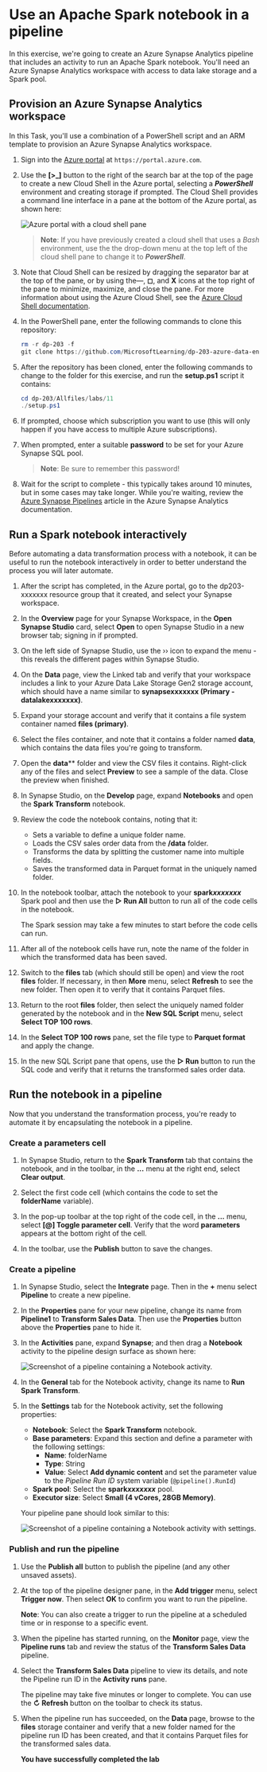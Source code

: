 # Use an Apache Spark notebook in a pipeline

In this exercise, we're going to create an Azure Synapse Analytics pipeline that includes an activity to run an Apache Spark notebook.
You'll need an Azure Synapse Analytics workspace with access to data lake storage and a Spark pool.


## Provision an Azure Synapse Analytics workspace

In this Task, you'll use a combination of a PowerShell script and an ARM template to provision an Azure Synapse Analytics workspace.

1. Sign into the [Azure portal](https://portal.azure.com) at `https://portal.azure.com`.
2. Use the **[\>_]** button to the right of the search bar at the top of the page to create a new Cloud Shell in the Azure portal, selecting a ***PowerShell*** environment and creating storage if prompted. The Cloud Shell provides a command line interface in a pane at the bottom of the Azure portal, as shown here:

    ![Azure portal with a cloud shell pane](./images/work203ps.png)

    > **Note**: If you have previously created a cloud shell that uses a *Bash* environment, use the the drop-down menu at the top left of the cloud shell pane to change it to ***PowerShell***.

3. Note that Cloud Shell can be resized by dragging the separator bar at the top of the pane, or by using the—, **&#9723;**, and **X** icons at the top right of the pane to minimize, maximize, and close the pane. For more information about using the Azure Cloud Shell, see the [Azure Cloud Shell documentation](https://docs.microsoft.com/azure/cloud-shell/overview).

4. In the PowerShell pane, enter the following commands to clone this repository:

    ```powershell
    rm -r dp-203 -f
    git clone https://github.com/MicrosoftLearning/dp-203-azure-data-engineer dp-203
    ```

5. After the repository has been cloned, enter the following commands to change to the folder for this exercise, and run the **setup.ps1** script it contains:

    ```powershell
    cd dp-203/Allfiles/labs/11
    ./setup.ps1
    ```
    
6. If prompted, choose which subscription you want to use (this will only happen if you have access to multiple Azure subscriptions).
7. When prompted, enter a suitable **password** to be set for your Azure Synapse SQL pool.

    > **Note**: Be sure to remember this password!

8. Wait for the script to complete - this typically takes around 10 minutes, but in some cases may take longer. While you're waiting, review the [Azure Synapse Pipelines](https://learn.microsoft.com/en-us/azure/data-factory/concepts-data-flow-performance-pipelines) article in the Azure Synapse Analytics documentation.

## Run a Spark notebook interactively

Before automating a data transformation process with a notebook, it can be useful to run the notebook interactively in order to better understand the process you will later automate.

1. After the script has completed, in the Azure portal, go to the dp203-xxxxxxx resource group that it created, and select your Synapse workspace.

2. In the **Overview** page for your Synapse Workspace, in the **Open Synapse Studio** card, select **Open** to open Synapse Studio in a new browser tab; signing in if prompted.

3. On the left side of Synapse Studio, use the ›› icon to expand the menu - this reveals the different pages within Synapse Studio.

4. On the **Data** page, view the Linked tab and verify that your workspace includes a link to your Azure Data Lake Storage Gen2 storage account, which should have a name similar to **synapsexxxxxxx (Primary - datalakexxxxxxx)**.

5. Expand your storage account and verify that it contains a file system container named **files (primary)**.

6. Select the files container, and note that it contains a folder named **data**, which contains the data files you're going to transform.

7. Open the **data**** folder and view the CSV files it contains. Right-click any of the files and select **Preview** to see a sample of the data. Close the preview when finished.

8. In Synapse Studio, on the **Develop** page, expand **Notebooks** and open the **Spark Transform** notebook.

9. Review the code the notebook contains, noting that it:
    - Sets a variable to define a unique folder name.
    - Loads the CSV sales order data from the **/data** folder.
    - Transforms the data by splitting the customer name into multiple fields.
    - Saves the transformed data in Parquet format in the uniquely named folder.

10. In the notebook toolbar, attach the notebook to your **spark*xxxxxxx*** Spark pool and then use the **&#9655; Run All** button to run all of the code cells in the notebook.

    The Spark session may take a few minutes to start before the code cells can run.

11. After all of the notebook cells have run, note the name of the folder in which the transformed data has been saved.

12. Switch to the **files** tab (which should still be open) and view the root **files** folder. If necessary, in then **More** menu, select **Refresh** to see the new folder. Then open it to verify that it contains Parquet files.

13. Return to the root **files** folder, then select the uniquely named folder generated by the notebook and in the **New SQL Script** menu, select **Select TOP 100 rows**.

14. In the **Select TOP 100 rows** pane, set the file type to **Parquet format** and apply the change.

15. In the new SQL Script pane that opens, use the **&#9655; Run** button to run the SQL code and verify that it returns the transformed sales order data.

## Run the notebook in a pipeline

Now that you understand the transformation process, you're ready to automate it by encapsulating the notebook in a pipeline.

### Create a parameters cell

1. In Synapse Studio, return to the **Spark Transform** tab that contains the notebook, and in the toolbar, in the **...** menu at the right end, select **Clear output**.

2. Select the first code cell (which contains the code to set the **folderName** variable).

3. In the pop-up toolbar at the top right of the code cell, in the **...** menu, select **\[@] Toggle parameter cell**. Verify that the word **parameters** appears at the bottom right of the cell.

4. In the toolbar, use the **Publish** button to save the changes.

### Create a pipeline

1. In Synapse Studio, select the **Integrate** page. Then in the **+** menu select **Pipeline** to create a new pipeline.

2. In the **Properties** pane for your new pipeline, change its name from **Pipeline1** to **Transform Sales Data**. Then use the **Properties** button above the **Properties** pane to hide it.

3. In the **Activities** pane, expand **Synapse**; and then drag a **Notebook** activity to the pipeline design surface as shown here:

    ![Screenshot of a pipeline containing a Notebook activity.](images/work203pp.png)

4. In the **General** tab for the Notebook activity, change its name to **Run Spark Transform**.

5. In the **Settings** tab for the Notebook activity, set the following properties:
    - **Notebook**: Select the **Spark Transform** notebook.
    - **Base parameters**: Expand this section and define a parameter with the following settings:
        - **Name**: folderName
        - **Type**: String
        - **Value**: Select **Add dynamic content** and set the parameter value to the *Pipeline Run ID* system variable (`@pipeline().RunId`)
    - **Spark pool**: Select the **spark*xxxxxxx*** pool.
    - **Executor size**: Select **Small (4 vCores, 28GB Memory)**.

    Your pipeline pane should look similar to this:

    ![Screenshot of a pipeline containing a Notebook activity with settings.](images/notebook-pipeline-settings.png)

### Publish and run the pipeline

1. Use the **Publish all** button to publish the pipeline (and any other unsaved assets).

2. At the top of the pipeline designer pane, in the **Add trigger** menu, select **Trigger now**. Then select **OK** to confirm you want to run the pipeline.

    **Note**: You can also create a trigger to run the pipeline at a scheduled time or in response to a specific event.

3. When the pipeline has started running, on the **Monitor** page, view the **Pipeline runs** tab and review the status of the **Transform Sales Data** pipeline.

4. Select the **Transform Sales Data** pipeline to view its details, and note the Pipeline run ID in the **Activity runs** pane.

    The pipeline may take five minutes or longer to complete. You can use the **&#8635; Refresh** button on the toolbar to check its status.

5. When the pipeline run has succeeded, on the **Data** page, browse to the **files** storage container and verify that a new folder named for the pipeline run ID has been created, and that it contains Parquet files for the transformed sales data.

   **You have successfully completed the lab**

   
